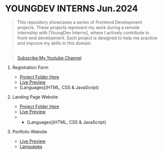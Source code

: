 # YOUNGDEV INTERNS Jun.2024
> This repository showcases a series of Frontend Development projects. These projects represent my work during a remote internship with [YoungDev Interns], where I actively contribute to front-end development. Each project is designed to help me practice and improve my skills in this domain. <br><br>

> [Subscribe My Youtube Channel](https://www.youtube.com/@codewithiqraa/featured) <br>


1. Registration Form
   - [Project Folder Here](https://github.com/iqrarafiq12/YOUNGDEV.INTERNS-24/tree/main/Registration%20Form)
   - [Live Preview](https://signup-signin-user-validation.netlify.app/)
   - [Languages](HTML, CSS & JavaScript)

2. Landing Page Website
   - [Project Folder Here](https://github.com/iqrarafiq12/YOUNGDEV.INTERNS-24/tree/main/Travel%20Landing)
   - [Live Preview](https://tribe-agency.netlify.app/)
   -  - [Languages](HTML, CSS & JavaScript)

3. Portfolio Website
   - [Live Preview](https://izzahhere.wordpress.com/)
   - [Languages](Wordpress)
